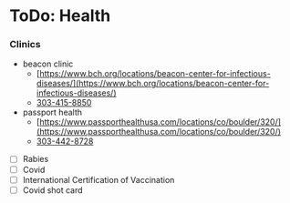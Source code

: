 # ToDo: Health

### Clinics

- beacon clinic
    - [https://www.bch.org/locations/beacon-center-for-infectious-diseases/](https://www.bch.org/locations/beacon-center-for-infectious-diseases/)
    - [303-415-8850](tel:3034158850)
- passport health
    - [https://www.passporthealthusa.com/locations/co/boulder/320/](https://www.passporthealthusa.com/locations/co/boulder/320/)
    - [303-442-8728](tel:3034428728)
- [ ]  Rabies
- [ ]  Covid
- [ ]  International Certification of Vaccination
- [ ]  Covid shot card